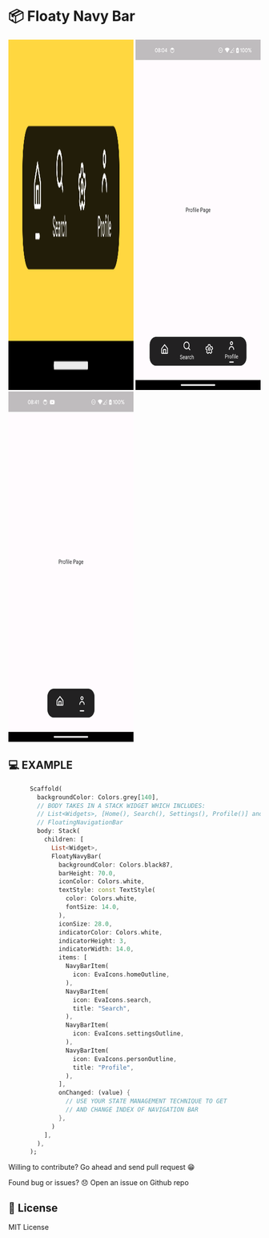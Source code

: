#  :package: Floaty Navy Bar

<img width="250" height="700" src="example/images/floaty.png?raw=true">

<img width="250" height="700" src="example/images/customizable_floaty.png?raw=true">

<img width="250" height="700" src="example/images/dynamic_floaty.png?raw=true">

## :computer: EXAMPLE

```dart
      Scaffold(
        backgroundColor: Colors.grey[140],
        // BODY TAKES IN A STACK WIDGET WHICH INCLUDES:
        // List<Widgets>, [Home(), Search(), Settings(), Profile()] and
        // FloatingNavigationBar
        body: Stack(
          children: [
            List<Widget>,
            FloatyNavyBar(
              backgroundColor: Colors.black87,
              barHeight: 70.0,
              iconColor: Colors.white,
              textStyle: const TextStyle(
                color: Colors.white,
                fontSize: 14.0,
              ),
              iconSize: 28.0,
              indicatorColor: Colors.white,
              indicatorHeight: 3,
              indicatorWidth: 14.0,
              items: [
                NavyBarItem(
                  icon: EvaIcons.homeOutline,
                ),
                NavyBarItem(
                  icon: EvaIcons.search,
                  title: "Search",
                ),
                NavyBarItem(
                  icon: EvaIcons.settingsOutline,
                ),
                NavyBarItem(
                  icon: EvaIcons.personOutline,
                  title: "Profile",
                ),
              ],
              onChanged: (value) {
                // USE YOUR STATE MANAGEMENT TECHNIQUE TO GET
                // AND CHANGE INDEX OF NAVIGATION BAR
              },
            )
          ],
        ),
      );
```
Willing to contribute?
Go ahead and send pull request :grin:

Found bug or issues? :disappointed:
Open an issue on Github repo

## :key: License

MIT License
